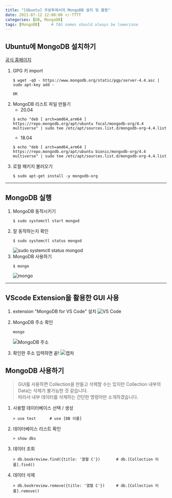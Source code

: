 ```yaml
---
title: "[Ubuntu] 우분투에서의 MongoDB 설치 및 활용"
date: 2021-07-12 12:00:00 +/-TTTT
categories: [DB, MongoDB]
tags: [MongoDB]     # TAG names should always be lowercase
---
```


## Ubuntu에 MongoDB 설치하기
[공식 홈페이지](https://docs.mongodb.com/manual/tutorial/install-mongodb-on-ubuntu/#install-mongodb-community-edition-using-deb-packages)

1. GPG 키 import
    ```
    $ wget -qO - https://www.mongodb.org/static/pgp/server-4.4.asc | sudo apt-key add -
    ```
    ```
    OK
    ```
2. MongoDB 리스트 파일 만들기
    - 20.04
    ```
    $ echo "deb [ arch=amd64,arm64 ] https://repo.mongodb.org/apt/ubuntu focal/mongodb-org/4.4 multiverse" | sudo tee /etc/apt/sources.list.d/mongodb-org-4.4.list
    ```
    - 18.04
    ```
    $ echo "deb [ arch=amd64,arm64 ] https://repo.mongodb.org/apt/ubuntu bionic/mongodb-org/4.4 multiverse" | sudo tee /etc/apt/sources.list.d/mongodb-org-4.4.list
    ```
3. 로컬 패키지 불러오기
    ```
    $ sudo apt-get install -y mongodb-org
    ```

---
## MongoDB 실행
1. MongoDB 동작시키기
    ```
    $ sudo systemctl start mongod
    ```
2. 잘 동작하는지 확인
    ```
    $ sudo systemctl status mongod
    ```
    ![sudo systemctl status mongod](https://user-images.githubusercontent.com/67721382/125254453-70318f00-e335-11eb-9314-0d0913b65191.PNG)
3. MongoDB 사용하기
    ```
    $ mongo
    ```
    ![mongo](https://user-images.githubusercontent.com/67721382/125254670-a4a54b00-e335-11eb-931e-66e79a555fd0.PNG)

---
## VScode Extension을 활용한 GUI 사용
1. extension "MongoDB for VS Code" 설치
![VS Code](https://user-images.githubusercontent.com/67721382/125255396-55abe580-e336-11eb-913b-3d3f99a4a58f.PNG)

2. MongoDB 주소 확인
    ```
    mongo
    ```
    ![MongoDB 주소](https://user-images.githubusercontent.com/67721382/125255821-c9e68900-e336-11eb-9cd1-92dd240e42a3.png)

3. 확인한 주소 입력하면 끝!
    ![캡처](https://user-images.githubusercontent.com/67721382/125256454-6ad54400-e337-11eb-83ec-9452e073e972.PNG)

## MongoDB 사용하기
> GUI를 사용하면 Collection을 만들고 삭제할 수는 있지만 Collection 내부의 Data는 삭제가 불가능한 것 같습니다.  
> 따라서 내부 데이터를 삭제하는 간단한 명령어만 소개하겠습니다.

1. 사용할 데이터베이스 선택 / 생성
    ```
    > use test      # use [DB 이름]
    ```
2. 데이터베이스 리스트 확인
    ```
    > show dbs
    ```
3. 데이터 조회
    ```
    > db.bookreview.find({title: '열혈 C'})       # db.[Collection 이름].find()
    ```
4. 데이터 삭제
    ```
    > db.bookreview.remove({title: '열혈 C'})     # db.[Collection 이름].remove()

